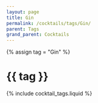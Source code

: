 ```yaml
---
layout: page
title: Gin
permalink: /cocktails/tags/Gin/
parent: Tags
grand_parent: Cocktails
---
```

{% assign tag = "Gin" %}
# {{ tag }}
{% include cocktail_tags.liquid %}